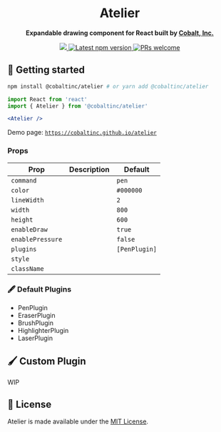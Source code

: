 <h1 align='center'>
  Atelier
</h1>

<p align="center"><strong>Expandable drawing component for React built by <a href="https://cobalt.run">Cobalt, Inc.</a></strong></p>

<p align='center'>
  <a href="https://cobalt.run">
    <img src="https://badgen.net/badge/icon/Made%20by%20Cobalt?icon=https://caple-static.s3.ap-northeast-2.amazonaws.com/cobalt-badge.svg&label&color=5B69C3&labelColor=414C9A" />
  </a>
  <a href='https://www.npmjs.com/package/@cobaltinc/atelier'>
    <img src='https://img.shields.io/npm/v/@cobaltinc/atelier.svg' alt='Latest npm version'>
  </a>
  <a href="https://github.com/cobaltinc/atelier/blob/master/.github/CONTRIBUTING.md">
    <img src="https://img.shields.io/badge/PRs-welcome-brightgreen.svg" alt="PRs welcome" />
  </a>
</p>

## :rocket: Getting started

```bash
npm install @cobaltinc/atelier # or yarn add @cobaltinc/atelier
```

```jsx
import React from 'react'
import { Atelier } from '@cobaltinc/atelier'

<Atelier />
```

Demo page: [`https://cobaltinc.github.io/atelier`](https://cobaltinc.github.io/atelier)

### Props

Prop | Description | Default
---- | ----------- | -------
`command` |  | `pen`
`color` |  | `#000000`
`lineWidth` |  | `2`
`width` |  | `800`
`height` |  | `600`
`enableDraw` |  | `true`
`enablePressure` |  | `false`
`plugins` |  | `[PenPlugin]`
`style` | 
`className` | 

### 🖋️ Default Plugins
* PenPlugin
* EraserPlugin
* BrushPlugin
* HighlighterPlugin
* LaserPlugin

## 🖌️ Custom Plugin
WIP

## :page_facing_up: License

Atelier is made available under the [MIT License](./LICENSE).
